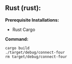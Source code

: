 ## Rust (rust):
**Prerequisite Installations:** 
- Rust Cargo

**Command:**
```
cargo build
./target/debug/connect-four
rm target/debug/connect-four
```
